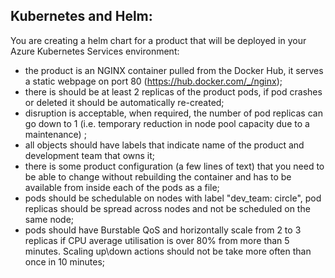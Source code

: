 ## Kubernetes and Helm:

You are creating a helm chart for a product that will be deployed in your Azure
Kubernetes Services environment:
- the product is an NGINX container pulled from the Docker Hub, it serves a
static webpage on port 80 (https://hub.docker.com/_/nginx);
- there is should be at least 2 replicas of the product pods, if pod crashes or
deleted it should be automatically re-created;
- disruption is acceptable, when required, the number of pod replicas can go
down to 1 (i.e. temporary reduction in node pool capacity due to a
maintenance) ;
- all objects should have labels that indicate name of the product and
development team that owns it;
- there is some product configuration (a few lines of text) that you need to be
able to change without rebuilding the container and has to be available from
inside each of the pods as a file;
- pods should be schedulable on nodes with label "dev_team: circle", pod replicas
should be spread across nodes and not be scheduled on the same node;
- pods should have Burstable QoS and horizontally scale from 2 to 3 replicas if
CPU average utilisation is over 80% from more than 5 minutes. Scaling up\down
actions should not be take more often than once in 10 minutes;
